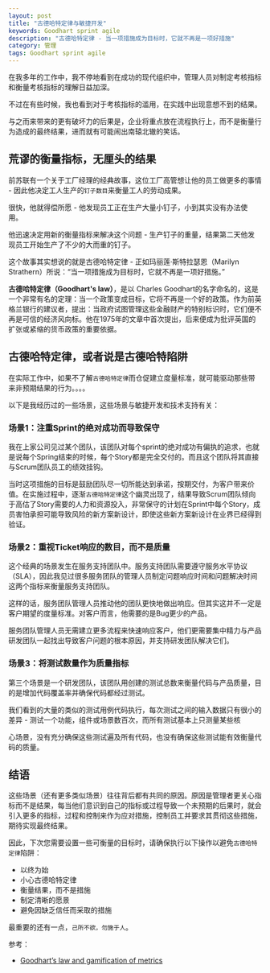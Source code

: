 ```yaml
---
layout: post
title: "古德哈特定律与敏捷开发"
keywords: Goodhart sprint agile
description: "古德哈特定律 - 当一项措施成为目标时，它就不再是一项好措施"
category: 管理
tags: Goodhart sprint agile
---
```


在我多年的工作中，我不停地看到在成功的现代组织中，管理人员对制定考核指标和衡量考核指标的理解日益加深。

不过在有些时候，我也看到对于考核指标的滥用，在实践中出现意想不到的结果。

与之而来带来的更有破坏力的后果是，企业将重点放在流程执行上，而不是衡量行为造成的最终结果，进而就有可能闹出南辕北辙的笑话。

## 荒谬的衡量指标，无厘头的结果

前苏联有一个关于工厂经理的经典故事，这位工厂高管想让他的员工做更多的事情 - 因此他决定工人生产的`钉子数目`来衡量工人的劳动成果。

很快，他就得偿所愿 - 他发现员工正在生产大量小钉子，小到其实没有办法使用。

他迅速决定用新的衡量指标来解决这个问题 - 生产钉子的重量，结果第二天他发现员工开始生产了不少的大而重的钉子。

这个故事其实想说的就是古德哈特定律 - 正如玛丽莲·斯特拉瑟恩（Marilyn Strathern）所说：“当一项措施成为目标时，它就不再是一项好措施。”

**古德哈特定律（Goodhart's law）**，是以 Charles Goodhart的名字命名的，这是一个非常有名的定理：当一个政策变成目标，它将不再是一个好的政策。作为前英格兰银行的建议者，提出：当政府试图管理这些金融财产的特别标识时，它们便不再是可信的经济风向标。他在1975年的文章中首次提出，后来便成为批评英国的扩张或紧缩的货币政策的重要依据。

## 古德哈特定律，或者说是古德哈特陷阱

在实际工作中，如果不了解`古德哈特定律`而仓促建立度量标准，就可能驱动那些带来非预期结果的行为。。。。

以下是我经历过的一些场景，这些场景与敏捷开发和技术支持有关：

### 场景1：注重Sprint的绝对成功而导致保守

我在上家公司见过某个团队，该团队对每个sprint的绝对成功有偏执的追求，也就是说每个Spring结束的时候，每个Story都是完全交付的。而且这个团队将其直接与Scrum团队员工的绩效挂钩。

当时这项措施的目标是鼓励团队尽一切所能达到承诺，按期交付，为客户带来价值。在实施过程中，逐渐`古德哈特定律`这个幽灵出现了，结果导致Scrum团队倾向于高估了Story需要的人力和资源投入，非常保守的计划在Sprint中每个Story，成员害怕承担可能导致风险的新方案新设计，即使这些新方案新设计在业界已经得到验证。

### 场景2：重视Ticket响应的数目，而不是质量

这个经典的场景发生在服务支持团队中。服务支持团队需要遵守服务水平协议（SLA），因此我见过很多服务团队的管理人员制定问题响应时间和问题解决时间这两个指标来衡量服务支持团队。

这样的话，服务团队管理人员推动他的团队更快地做出响应。但其实这并不一定是客户期望的度量标准。对客户而言，他需要的是Bug更少的产品。

服务团队管理人员无需建立更多流程来快速响应客户，他们更需要集中精力与产品研发团队一起找出导致客户问题的根本原因，并支持研发团队解决它们。

### 场景3：将测试数量作为质量指标

第三个场景是一个研发团队，该团队用创建的测试总数来衡量代码与产品质量，目的是增加代码覆盖率并确保代码都经过测试。

我们看到的大量的类似的测试用例代码执行，每次测试之间的输入数据只有很小的差异 - 测试一个功能，组件或场景数百次，而所有测试基本上只测量某些核

心场景，没有充分确保这些测试遍及所有代码，也没有确保这些测试能有效衡量代码的质量。

## 结语

这些场景（还有更多类似场景）往往背后都有共同的原因。原因是管理者更关心指标而不是结果，每当他们意识到自己的指标或过程导致一个未预期的后果时，就会引入更多的指标，过程和控制来作为应对措施，控制员工并要求其贯彻这些措施，期待实现最终结果。

因此，下次您需要设置一些可衡量的目标时，请确保执行以下操作以避免`古德哈特定律`陷阱：

* 以终为始
* 小心古德哈特定律
* 衡量结果，而不是措施
* 制定清晰的愿景
* 避免因缺乏信任而采取的措施

最重要的还有一点，`己所不欲，勿施于人`。

参考：

- [Goodhart’s law and gamification of metrics](https://medium.com/@tdevroome/goodharts-law-and-gamification-of-metrics-ff697ac86575)